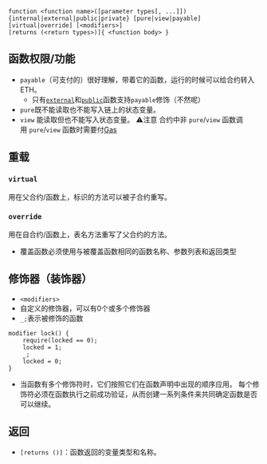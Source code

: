 ```solidity
function <function name>([parameter types[, ...]]) {internal|external|public|private} [pure|view|payable] [virtual|override] [<modifiers>]
[returns (<return types>)]{ <function body> }
```

## 函数权限/功能
- `payable`（可支付的）很好理解，带着它的函数，运行的时候可以给合约转入 ETH。
	- 只有[`external`](变量可见性.md#`external`)和[`public`](变量可见性.md#`public`)函数支持`payable`修饰（不然呢）
- `pure`既不能读取也不能写入链上的状态变量。
- `view` 能读取但也不能写入状态变量。
⚠️注意
合约中非 `pure`/`view` 函数调用 `pure`/`view` 函数时需要付[Gas](Gas.md)

## 重载
### `virtual`
用在父合约/函数上，标识的方法可以被子合约重写。
### `override`
用在自合约/函数上，表名方法重写了父合约的方法。	
- 覆盖函数必须使用与被覆盖函数相同的函数名称、参数列表和返回类型

## 修饰器（装饰器）
- `<modifiers>`
- 自定义的修饰器，可以有0个或多个修饰器
- `_;`表示被修饰的函数
```sol
modifier lock() {
	require(locked == 0);
	locked = 1;
	_;
	locked = 0;
}
```
- 当函数有多个修饰符时，它们按照它们在函数声明中出现的顺序应用。 每个修饰符必须在函数执行之前成功验证，从而创建一系列条件来共同确定函数是否可以继续。
## 返回 
- `[returns ()]`：函数返回的变量类型和名称。
